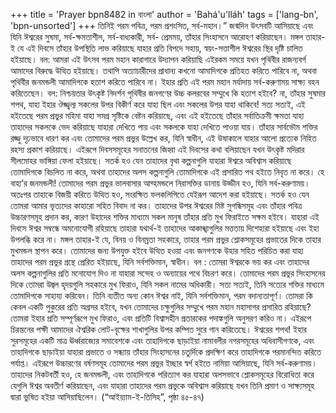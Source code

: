 +++
title = 'Prayer bpn8482 in বাংলা'
author = 'Bahá'u'lláh'
tags = ['lang-bn', 'bpn-unsorted']
+++
তিনিই পরম পবিত্র, পরম প্রশংসিত, সর্ব-মহান।”
	জন্মদিন উৎসবটি আসিয়াছে এবং যিনি ঈশ্বরের সুষমা, সর্ব-ক্ষমতাশীল, সর্ব-বাধ্যকারী, সর্ব- প্রেমময়, তাঁহার সিংহাসনে আরোহণ করিয়াছেন। মঙ্গল তাহার-ই যে এই দিবসে তাঁহার উপস্থিতি লাভ করিয়াছে যাহার প্রতি বিপদে সহায়, স্বয়ং-সত্তাশীল ঈশ্বরের স্থির দৃষ্টি চালিত হইয়াছে। বল: আমরা এই উৎসব পরম মহান কারাগারে উদ্যাপন করিয়াছি এইরকম সময়ে যখন পৃথিবীর রাজন্যবর্গ আমাদের বিরুদ্ধে উত্থিত হইয়াছে। তথাপি অত্যাচারীদের প্রাধান্য কখনো আমাদিগকে প্রতিহত করিতে পারিবে না, অথবা পৃথিবীর জনমন্ডলী আমাদিগকে হতাশ করিতে পারিবে না। ইহার প্রতি এই পরম মহান মর্যাদায় সর্ব-করুণাময় সাক্ষ্য বহন করিতেছেন।
	বল: নিশ্চয়তার উৎকৃষ্ট নিদর্শন পৃথিবীর জনগণের উচ্চ কলরবের সম্মুখে কি হতাশ হইবে? না, তাঁহার সুষমার শপথ, যাহা ইহার ঔজ্জ্বল্য সকলের উপর বিকীর্ণ করে যাহা ছিল এবং সকলের উপর যাহা থাকিবে! সত্য সত্যই, এই হইতেছে পরম প্রভুর মহিমা যাহা সমগ্র সৃষ্টিকে বেষ্টন করিয়াছে, এবং এই হইতেছে তাঁহার সর্বাতিক্রমী ক্ষমতা যাহা তাহাদের সকলকে ভেদ করিয়াছে যাহারা দেখিতে পায় এবং সকলকে যাহা দেখিতে পাওয়া যায়। তাঁহার সার্বভৌম শক্তির রজ্জু দৃঢ়ভাবে ধারণ কর এবং তোমাদের পরম প্রভুর উল্লেখ কর, যিনি স্বাধীন, এই উষাকালে যাহার আলো প্রত্যেক নিহিত রহস্য প্রকাশ করিয়াছে। এইরূপে দিবসসমূহের সনাতনের জিহ্বা এই দিবসের কথা বলিয়াছেন যখন উৎকৃষ্ট মদিরার সীলমোহর ভাঙ্গিয়া ফেলা হইয়াছে। সতর্ক হও যেন তাহাদের বৃথা কল্পনাগুলি যাহারা ঈশ্বরে অবিশ্বাস করিয়াছে তোমাদিগকে বিচলিত না করে, অথবা তাহাদের অলস কল্পনাগুলি তোমাদিগকে এই প্রসারিত পথ হইতে নিবৃত না করে। 
	হে বাহা’র জনমন্ডলী! তোমাদের পরম প্রভুর ভালবাসার আব্হমন্ডলে নিরাসক্তির ডানায় উড্ডীন হও, যিনি সর্ব-করুণাময়। অতঃপর তাহাকে বিজয়ী করিতে উত্থিত হও, সংরক্ষিত ফলকলিপিতে যেইরূপ আদেশ করা হইয়াছে। সতর্ক হও যেন তোমরা আমার ভৃত্যদের কাহারো সহিত বিবাদ না কর। তাহাদের উপর ঈশ্বরের মিষ্ট সুগন্ধিসমূহ এবং তাঁহার পবিত্র উচ্চারণসমূহ প্রদান কর, কারণ উহাদের শক্তির মাধ্যমে সকল মানুষ তাঁহার প্রতি মুখ ফিরাইতে সক্ষম হইবে।
	যাহারা এই দিবসে ঈশ্বর সম্বন্ধে অমনোযোগী রহিয়াছে তাহারা যথার্থ-ই তাহাদের আকাঙ্খাগুলির মত্ততায় দিশেহারা হইয়াছে এবং ইহা উপলব্ধি করে না। মঙ্গল তাহার-ই যে, বিনয় ও বিনম্রতা সহকারে, তাহার পরম প্রভুর শ্লোকসমূহের প্রভাতের দিকে তাহার মুখমন্ডল স্থাপন করে।
	তোমাদের জন্য উপযুক্ত হইবে উত্থিত হওয়া এবং জনগণকে উহার সহিত পরিচিত করা যাহা তাহাদের পরম প্রভুর গ্রন্থে প্রেরিত হইয়াছে, যিনি সর্বশক্তিমান, স্বাধীন। বল : তোমরা ঈশ্বরকে ভয় কর এবং তাহাদের অলস কল্পনাগুলির প্রতি মনোযোগ দিও না যাহারা সন্দেহ ও অন্যায়ের পথে বিচরণ করে। তোমাদের পরম প্রভুর সিংহাসনের দিকে তোমরা উজ্বল হৃদয়গুলি সহকারে মুখ ফিরাও, যিনি সকল নামের অধিকারী। সত্য সত্যই, তিনি সত্যের শক্তির মাধ্যমে তোমাদিগকে সাহায্য করিবেন। তিনি ব্যতীত অন্য কোন ঈশ্বর নাই, যিনি সর্বশক্তিমান, পরম বদান্যতাপূর্ণ। 
	তোমরা কি কেবল একটি পুকুরের প্রতি অগ্রসর হইবে, যখন তোমাদের চক্ষুগুলির সম্মুখে পরম মহান মহাসাগর প্রসারিত রহিয়াছে? তোমরা ইহার প্রতি সম্পূর্ণরূপে মুখ ফিরাও, এবং প্রতিটি বিশ্বাসহীন প্রতারকের পদাঙ্কগুলি অনুসরণ করিও না। এইরূপে চিরন্তনের পক্ষী আমাদের ঐশ্বরিক লোট-বৃক্ষের শাখাগুলির উপর কম্পিত সুরে গান করিতেছে। ঈশ্বরের শপথ! ইহার সুরসমূহের একটি মাত্র ঊর্ধ্বরাজ্যের সমাবেশকে এবং তাহাদিগকে ছাড়াইয়া নামাবলীর নগরসমূহের অধিবাসীগণকে, এবং তাহাদিগকে ছাড়াইয়া যাহারা প্রভাতে ও সন্ধ্যায় তাঁহার সিংহাসনের চতুর্দিকে প্রদক্ষিণ করে তাহাদিগকে পরমানন্দিত করিতে পর্যাপ্ত। 
	এইরূপে উচ্চারণের বর্ষণসমূহ তোমাদের পরম প্রভুর ইচ্ছার স্বর্গ হইতে নামিয়া আসিয়াছে, যিনি সর্ব-করুণাময়। তাহাদের নিকটবর্তী হও, হে জনমন্ডলী, এবং তাহাদিগকে পরিত্যাগ কর যাহারা অলসভাবে শ্লোকসমূহের বিরোধিতা করে যেগুলি ঈশ্বর অবতীর্ণ করিয়াছেন, এবং যাহারা তাহাদের পরম প্রভুকে অবিশ্বাস করিয়াছে যখন তিনি প্রমাণ ও সাক্ষ্যসমূহ দ্বারা ভুষিত হইয়া আসিয়াছিলেন।	 (“আইয়্যাম-ই-তিসিহ”, পৃষ্ঠা ৪৫-৪৭)
